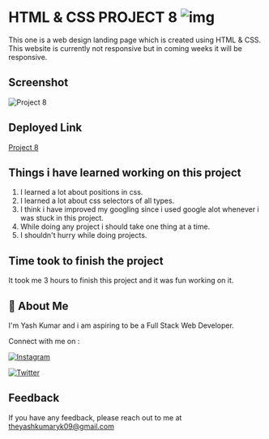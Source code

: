 
# HTML & CSS PROJECT 8 ![img](https://img.shields.io/badge/PROJECT%208-HTML%20%26%20CSS-orange)

This one is a web design landing page which is created using HTML & CSS. This website is currently not responsive but in coming weeks it will be responsive.
## Screenshot

![Project 8](https://user-images.githubusercontent.com/109405477/182111804-6a8aea6a-3032-4ac8-9e50-0d2468aa927b.png)



## Deployed Link

[Project 8](https://projecteight.netlify.app/)


## Things i have learned working on this project

1. I learned a lot about positions in css.
2. I learned a lot about css selectors of all types.
3. I think i have improved my googling since i used google alot whenever i was stuck in this project.
4. While doing any project i should take one thing at a time.
5. I shouldn't hurry while doing projects.
## Time took to finish the project

It took me 3 hours to finish this project and it was fun working on it.
## 🚀 About Me
I'm Yash Kumar and i am aspiring to be a Full Stack Web Developer.

Connect with me on :

[![Instagram](https://img.shields.io/badge/Instagram-%23E4405F.svg?style=for-the-badge&logo=Instagram&logoColor=white)](https://www.instagram.com/theyash_yk09/)

[![Twitter](https://img.shields.io/badge/Twitter-%231DA1F2.svg?style=for-the-badge&logo=Twitter&logoColor=white)](https://www.twitter.com/theyash_yk09/)

## Feedback

If you have any feedback, please reach out to me at theyashkumaryk09@gmail.com

